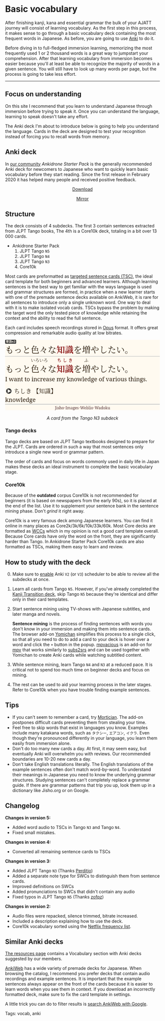 # Basic vocabulary

After finishing kanji, kana and essential grammar
the bulk of your AJATT journey will consist of learning vocabulary.
As the first step in this process,
it makes sense to go through a basic vocabulary deck
containing the most frequent words in Japanese.
As before, you are going to use [Anki](setting-up-anki.html) to do it.

Before diving in to full-fledged immersion learning,
memorizing the most frequently used 1 or 2 thousand words
is a great way to jumpstart your comprehension.
After that learning vocabulary from immersion becomes easier
because you'll at least be able to recognize the majority of words in a given sentence.
You will still have to look up many words per page,
but the process is going to take less effort.

****

## Focus on understanding

On this site I recommend that you learn to understand Japanese through immersion
before trying to speak it.
Once you can understand the language, learning to speak doesn't take any effort.

The Anki deck I'm about to introduce below is going to help you understand the language.
Cards in the deck are designed to test your recognition
instead of forcing you to recall words from memory.

## Anki deck

In
[our community](join-our-community.html)
*Ankidrone Starter Pack* is the generally recommended Anki deck for newcomers to Japanese
who want to quickly learn basic vocabulary before they start reading.
Since the first release in February 2020 it has helped many people and received positive feedback.

<p align="center"><a class="download_button" href="https://disk.yandex.com/d/adEb8n9uhOacHw">Download</a></p>
<p style="text-align:center;"><a href="https://t.me/ajatt_tools/60">Mirror</a></p>

## Structure

The deck consists of 4 subdecks.
The first 3 contain sentences extracted from JLPT Tango books,
The 4th is a Core10k deck,
totaling in a bit over 13 000 cards.

* Ankidrone Starter Pack
	1) JLPT Tango `N5`
	1) JLPT Tango `N4`
	1) JLPT Tango `N3`
	1) Core10k

Most cards are preformatted as
[targeted sentence cards (TSC)](discussing-various-card-templates.html#targeted-sentence-cards-or-mpvacious-cards),
the ideal card template for both beginners and advanced learners.
Although learning sentences is the best way
to get familiar with the ways language is used and grammar structures are formed,
in practice when a new learner starts with one of the premade sentence decks available on AnkiWeb,
it is rare for all sentences to introduce only a single unknown word.
One way to deal with it is to make isolated vocab cards.
TSCs bypass the problem by making the target word the only tested piece of knowledge
while retaining the context and the ability to read the full sentence.

Each card includes speech recordings stored in
[Opus](https://opus-codec.org/) format.
It offers great compression and remarkable audio quality at low bitrates.

<p align="center"><img alt="screenshot" class="shadow" src="img/jlpt-tango-n3-card.webp"></p>
<p align="center"><i>A card from the Tango N3 subdeck</i></p>

### Tango decks

Tango decks are based on JLPT Tango textbooks
designed to prepare for the JLPT.
Cards are ordered in such a way
that most sentences only introduce a single new word or grammar pattern.

The order of cards and focus on words commonly used in daily life in Japan
makes these decks an ideal instrument to complete the basic vocabulary stage.

### Core10k

Because of the **outdated** corpus Core10k is not recommended for beginners
(it is based on newspapers from the early 90s),
so it is placed at the end of the list.
Use it to supplement your sentence bank in the sentence mining phase.
Don't *grind* it right away.

Core10k is a very famous deck among Japanese learners.
You can find it online in many places as Core2k/3k/6k/10k/33k/60k.
Most Core decks are formatted as
[WCCs](discussing-various-card-templates.html#word-context-cards)
which in my opinion is not a good card template overall.
Because Core cards have only the word on the front,
they are significantly harder than Tango.
In Ankidrone Starter Pack Core10k cards are also formatted as TSCs,
making them easy to learn and review.

## How to study with the deck
0) Make sure to
[enable](setting-up-anki.html#preferences)
Anki `V2` (or `V3`) scheduler to be able to review all the subdecks at once.
1) Learn all cards from Tango `N5`.
However, if you've already completed the
[Kanji Transition deck](jp1k-anki-deck.html),
skip Tango `N5` because they're identical and differ only in their card templates.
2) Start sentence mining using TV-shows with Japanese subtitles, and later manga and novels.

	**Sentence mining** is the process of finding sentences
	with words you don't know in your immersion and making them into sentence cards.
	The browser add-on
	[Yomichan](https://foosoft.net/projects/yomichan/)
	simplifies this process to a single click,
	so that all you need to do to add a card to your deck is hover over a word
	and click the `+` button in the popup.
	[mpvacious](https://github.com/Ajatt-Tools/mpvacious)
	is an add-on for
	[mpv](https://wiki.archlinux.org/index.php/Mpv)
	that works similarly to
	[subs2srs](https://aur.archlinux.org/packages/subs2srs/)
	and can be used together with Yomichan
	to create Anki cards while watching subtitled content.

3) While sentence mining, learn Tango `N4` and `N3` at a reduced pace.
It is critical not to spend too much time on beginner decks and focus on mining.
4) The rest can be used to aid your learning process in the later stages.
Refer to Core10k when you have trouble finding example sentences.

## Tips

* If you can't seem to remember a card, try [Mortician](https://ankiweb.net/shared/info/1255924302).
The add-on postpones difficult cards preventing them from stealing your time.
* Feel free to skip words that exist in languages you know.
Examples include many katakana words, such as `タクシー`, `エアコン`, `イクラ`.
Even though they're pronounced differently in your language,
you learn them easily from immersion alone.
* Don't do too many new cards a day.
At first, it may seem easy,
but eventually Anki will overwhelm you with reviews.
Our recommended boundaries are 10-20 new cards a day.
* Don't take English translations literally.
The English translations of the example sentences often don't match word-by-word.
To understand their meanings in Japanese you need to know the underlying grammar structures.
Studying sentences can't completely replace a grammar guide.
If there are grammar patterns that trip you up,
look them up in a dictionary like Jisho.org or on Google.

## Changelog

**Changes in version 5:**
* Added word audio to TSCs in Tango `N3` and Tango `N4`.
* Fixed small mistakes.

**Changes in version 4:**
* Converted all remaining sentence cards to TSCs

**Changes in version 3:**
* Added JLPT Tango `N3` (Thanks [Perditio](https://ankiweb.net/shared/info/519347273))
* Added a separate note type for SWCs to distinguish them from sentence cards.
* Improved definitions on SWCs
* Added pronunciations to SWCs that didn't contain any audio
* Fixed typos in JLPT Tango `N5` (Thanks [zofpz](https://matrix.to/#/@zofpz:matrix.org))

**Changes in version 2:**
* Audio files were repacked, silence trimmed, bitrate increased.
* Included a description explaining how to use the deck.
* Core10k vocabulary sorted using the [Netflix frequency list](https://t.me/ajatt_tools/18).

## Similar Anki decks

[The resources page](resources.html#vocabulary)
contains a Vocabulary section with Anki decks suggested by our members.

[AnkiWeb](https://ankiweb.net/shared/decks/japanese)
has a wide variety of premade decks for Japanese.
When browsing the catalog,
I recommend you prefer decks that contain audio recordings and example sentences.
It is important that the example sentences always appear on the front of the cards
because it is easier to learn words when you see them in context.
If you download an incorrectly formatted deck, make sure to fix the card template in settings.

A little trick you can do to filter results is
[search AnkiWeb with Google](https://www.google.co.jp/search?q=site%3Aankiweb.net+japanese+sentences+audio&hl=ja).

Tags: vocab, anki
